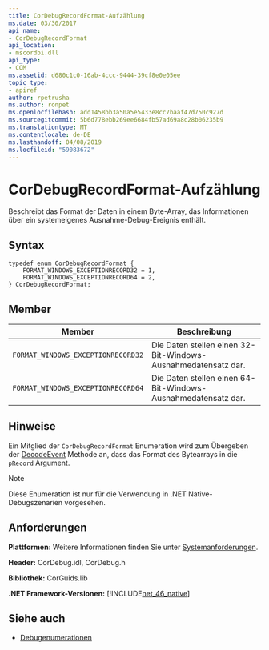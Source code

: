 ```yaml
---
title: CorDebugRecordFormat-Aufzählung
ms.date: 03/30/2017
api_name:
- CorDebugRecordFormat
api_location:
- mscordbi.dll
api_type:
- COM
ms.assetid: d680c1c0-16ab-4ccc-9444-39cf8e0e05ee
topic_type:
- apiref
author: rpetrusha
ms.author: ronpet
ms.openlocfilehash: add1458bb3a50a5e5433e8cc7baaf47d750c927d
ms.sourcegitcommit: 5b6d778ebb269ee6684fb57ad69a8c28b06235b9
ms.translationtype: MT
ms.contentlocale: de-DE
ms.lasthandoff: 04/08/2019
ms.locfileid: "59083672"
---
```

# <a name="cordebugrecordformat-enumeration"></a>CorDebugRecordFormat-Aufzählung
Beschreibt das Format der Daten in einem Byte-Array, das Informationen über ein systemeigenes Ausnahme-Debug-Ereignis enthält.  
  
## <a name="syntax"></a>Syntax  
  
```  
typedef enum CorDebugRecordFormat {  
    FORMAT_WINDOWS_EXCEPTIONRECORD32 = 1,  
    FORMAT_WINDOWS_EXCEPTIONRECORD64 = 2,  
} CorDebugRecordFormat;  
```  
  
## <a name="members"></a>Member  
  
|Member|Beschreibung|  
|------------|-----------------|  
|`FORMAT_WINDOWS_EXCEPTIONRECORD32`|Die Daten stellen einen 32-Bit-Windows-Ausnahmedatensatz dar.|  
|`FORMAT_WINDOWS_EXCEPTIONRECORD64`|Die Daten stellen einen 64-Bit-Windows-Ausnahmedatensatz dar.|  
  
## <a name="remarks"></a>Hinweise  
 Ein Mitglied der `CorDebugRecordFormat` Enumeration wird zum Übergeben der [DecodeEvent](../../../../docs/framework/unmanaged-api/debugging/icordebugprocess6-decodeevent-method.md) Methode an, dass das Format des Bytearrays in die `pRecord` Argument.  
  
> [!NOTE]
>  Diese Enumeration ist nur für die Verwendung in .NET Native-Debugszenarien vorgesehen.  
  
## <a name="requirements"></a>Anforderungen  
 **Plattformen:** Weitere Informationen finden Sie unter [Systemanforderungen](../../../../docs/framework/get-started/system-requirements.md).  
  
 **Header:** CorDebug.idl, CorDebug.h  
  
 **Bibliothek:** CorGuids.lib  
  
 **.NET Framework-Versionen:** [!INCLUDE[net_46_native](../../../../includes/net-46-native-md.md)]  
  
## <a name="see-also"></a>Siehe auch

- [Debugenumerationen](../../../../docs/framework/unmanaged-api/debugging/debugging-enumerations.md)
